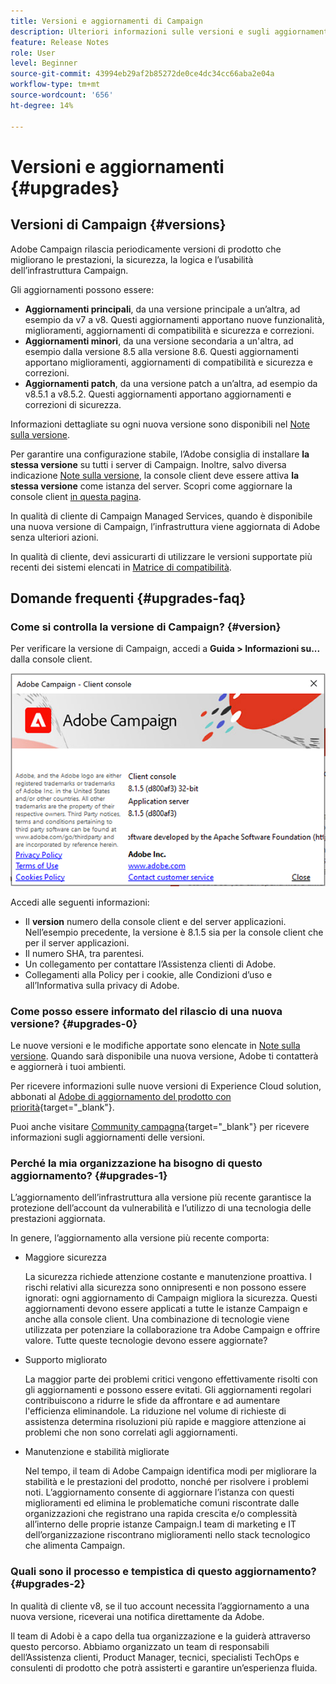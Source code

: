 ```yaml
---
title: Versioni e aggiornamenti di Campaign
description: Ulteriori informazioni sulle versioni e sugli aggiornamenti di Campaign
feature: Release Notes
role: User
level: Beginner
source-git-commit: 43994eb29af2b85272de0ce4dc34cc66aba2e04a
workflow-type: tm+mt
source-wordcount: '656'
ht-degree: 14%

---
```


# Versioni e aggiornamenti {#upgrades}

## Versioni di Campaign {#versions}

Adobe Campaign rilascia periodicamente versioni di prodotto che migliorano le prestazioni, la sicurezza, la logica e l’usabilità dell’infrastruttura Campaign.

Gli aggiornamenti possono essere:

* **Aggiornamenti principali**, da una versione principale a un’altra, ad esempio da v7 a v8. Questi aggiornamenti apportano nuove funzionalità, miglioramenti, aggiornamenti di compatibilità e sicurezza e correzioni.
* **Aggiornamenti minori**, da una versione secondaria a un&#39;altra, ad esempio dalla versione 8.5 alla versione 8.6. Questi aggiornamenti apportano miglioramenti, aggiornamenti di compatibilità e sicurezza e correzioni.
* **Aggiornamenti patch**, da una versione patch a un’altra, ad esempio da v8.5.1 a v8.5.2. Questi aggiornamenti apportano aggiornamenti e correzioni di sicurezza.

Informazioni dettagliate su ogni nuova versione sono disponibili nel [Note sulla versione](release-notes.md).

Per garantire una configurazione stabile, l’Adobe consiglia di installare **la stessa versione** su tutti i server di Campaign. Inoltre, salvo diversa indicazione [Note sulla versione](release-notes.md), la console client deve essere attiva **la stessa versione** come istanza del server. Scopri come aggiornare la console client [in questa pagina](../start/connect.md#upgrade-ac-console).

In qualità di cliente di Campaign Managed Services, quando è disponibile una nuova versione di Campaign, l’infrastruttura viene aggiornata di Adobe senza ulteriori azioni.

In qualità di cliente, devi assicurarti di utilizzare le versioni supportate più recenti dei sistemi elencati in [Matrice di compatibilità](compatibility-matrix.md).


## Domande frequenti {#upgrades-faq}

### Come si controlla la versione di Campaign? {#version}

Per verificare la versione di Campaign, accedi a **Guida > Informazioni su...** dalla console client.

![](assets/ac-version.png)

Accedi alle seguenti informazioni:

* Il **version** numero della console client e del server applicazioni. Nell’esempio precedente, la versione è 8.1.5 sia per la console client che per il server applicazioni.
* Il numero SHA, tra parentesi.
* Un collegamento per contattare l’Assistenza clienti di Adobe.
* Collegamenti alla Policy per i cookie, alle Condizioni d’uso e all’Informativa sulla privacy di Adobe.

### Come posso essere informato del rilascio di una nuova versione? {#upgrades-0}

Le nuove versioni e le modifiche apportate sono elencate in [Note sulla versione](release-notes.md). Quando sarà disponibile una nuova versione, Adobe ti contatterà e aggiornerà i tuoi ambienti.

Per ricevere informazioni sulle nuove versioni di Experience Cloud solution, abbonati al [Adobe di aggiornamento del prodotto con priorità](https://www.adobe.com/it/subscription/priority-product-update.html){target="_blank"}.

Puoi anche visitare [Community campagna](https://experienceleaguecommunities.adobe.com/t5/custom/page/page-id/Community-TopicsPage?style=all&amp;sort=date&amp;order=desc&amp;filters=adobe-campaign-classic-community&amp;topic=Campaign+v8){target="_blank"} per ricevere informazioni sugli aggiornamenti delle versioni.


### Perché la mia organizzazione ha bisogno di questo aggiornamento? {#upgrades-1}

L’aggiornamento dell’infrastruttura alla versione più recente garantisce la protezione dell’account da vulnerabilità e l’utilizzo di una tecnologia delle prestazioni aggiornata.

In genere, l’aggiornamento alla versione più recente comporta:

* Maggiore sicurezza

  La sicurezza richiede attenzione costante e manutenzione proattiva. I rischi relativi alla sicurezza sono onnipresenti e non possono essere ignorati: ogni aggiornamento di Campaign migliora la sicurezza. Questi aggiornamenti devono essere applicati a tutte le istanze Campaign e anche alla console client. Una combinazione di tecnologie viene utilizzata per potenziare la collaborazione tra Adobe Campaign e offrire valore. Tutte queste tecnologie devono essere aggiornate?

* Supporto migliorato

  La maggior parte dei problemi critici vengono effettivamente risolti con gli aggiornamenti e possono essere evitati. Gli aggiornamenti regolari contribuiscono a ridurre le sfide da affrontare e ad aumentare l&#39;efficienza eliminandole. La riduzione nel volume di richieste di assistenza determina risoluzioni più rapide e maggiore attenzione ai problemi che non sono correlati agli aggiornamenti.


* Manutenzione e stabilità migliorate

  Nel tempo, il team di Adobe Campaign identifica modi per migliorare la stabilità e le prestazioni del prodotto, nonché per risolvere i problemi noti. L’aggiornamento consente di aggiornare l’istanza con questi miglioramenti ed elimina le problematiche comuni riscontrate dalle organizzazioni che registrano una rapida crescita e/o complessità all’interno delle proprie istanze Campaign.I team di marketing e IT dell’organizzazione riscontrano miglioramenti nello stack tecnologico che alimenta Campaign.


### Quali sono il processo e tempistica di questo aggiornamento? {#upgrades-2}

In qualità di cliente v8, se il tuo account necessita l’aggiornamento a una nuova versione, riceverai una notifica direttamente da Adobe.

Il team di Adobi è a capo della tua organizzazione e la guiderà attraverso questo percorso. Abbiamo organizzato un team di responsabili dell’Assistenza clienti, Product Manager, tecnici, specialisti TechOps e consulenti di prodotto che potrà assisterti e garantire un’esperienza fluida.





